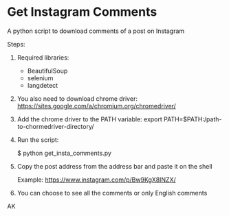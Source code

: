# Get Instagram Comments
A python script to download comments of a post on Instagram


Steps:

1. Required libraries:
      
      * BeautifulSoup
      * selenium
      * langdetect

2. You also need to download chrome driver:  https://sites.google.com/a/chromium.org/chromedriver/

3. Add the chrome driver to the PATH variable: export PATH=$PATH:/path-to-chormedriver-directory/

4. Run the script:

      $ python get_insta_comments.py
      
5. Copy the post address from the address bar and paste it on the shell

      Example: https://www.instagram.com/p/Bw9KgX8INZX/

6. You can choose to see all the comments or only English comments

AK
